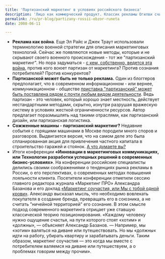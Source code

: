 ```yaml
---
title: 'Партизанский маркетинг в условиях российского бизнеса'
description: 'Лицо как коммерческий продукт. Классик рекламы Огилви считал использование образов известных людей для рекламы  малоперспективным занятием. Однако <a href="https://re-port.ru/news/10395/">рекламные агентства продолжают использовать в рекламе образы известных людей</a>, часто не имеющих никакого отношения к рекламируемой продукции. Образы Че Гевары и Мерлин Монро можно встретить на рекламе многих товаров, а также на упаковке. Причем если ныне живущие звезды как-то зарабатывают на использовании их образов, то наследники команданте Че не получают никакого дохода от коммерческого использования романтического образа кубинского революционера - причем чаще всего воспроизводится один и тот же плакат. Правовое регулирование в этой области еще не доведено до совершенства...'
permalink: /ru/pr-blog/partizany-rossii-obzor-runeta
date: 2008-06-11

---
```


<ul>
<li><strong>Реклама как война</strong>. Еще Эл Райс и Джек Траут использовали терминологию военной стратегии для описания маркетинговых технологий. Сейчас же появляются новые методы, которые и не скрывают своего военного происхождения - тот же "партизанский маркетинг". Но пора задуматься - <a href="https://offline.business-magazine.ru/2002/2/26242/">с кем, собственно, ведется эта война</a>, против кого воюет партизан от маркетинга? Против сознания потребителей? Против конкурентов?</li>
<li><strong>Партизанской может быть не только реклама.</strong> Один из блоггеров предполагает, что в современном информационном - или вернее, коммуникационном - обществе <a href="https://www.dkvartal.ru/kulakov/16192">приставка "партизанский" может быть поставлена рядом с почти любым видом деятельности</a>. Ведь партизан -  это человек, который хорошо знает местность, действует нестандартными методами, скрытно, изнутри разрушая вражескую систему в условиях жесткой ограниченности ресурсов.  Автор предлагает поразмышлять над такими отраслями, как партизанский дизайн, или партизанская логистика.</li>
<li><strong>Сожженные машины - партизанский маркетинг?</strong> Недавние события с горящими машинами в Москве породили много споров и разговоров. Выдвигается версия, что на самом деле это была спланированная акция для привлечения частного капитала в строительство гаражей и стоянок. <a href="https://malka-lorenz.livejournal.com/32315.html">А что думаете вы?</a></li>
<li>Итоги конференции <strong>«Инновации в маркетинговых коммуникациях, или Технологии разработки успешных решений в современных бизнес-условиях»</strong>. На конференции российские специалисты делились своими соображениями о тенденциях рынка рекламы в России, о его перспективах, о современных методах повышения лояльности клиента. Посетители конференции отметили сессию главного редактора журнала «Маркетинг ПРО» Александра Базанова и его доклад <a href="https://com.sibpress.ru/06.06.2008/management/88857/">«Маркетинг соучастия, или Мы с тобой одной крови»</a>. Александр высказал мысль, что необходимо вовлекать покупателя в создание бренда, превращать его в союзника, а не считать "ничейной территорией" его сознание. В этом смысле подход современного маркетинга отрицает уже ставшую классической теорию позиционирования. «Каждому человеку нужно ощущение счастья, на пути которого стоят «хотим» и «должны», — объясняет Александр Базанов. — Например, мы «хотим» валяться на диване или путешествовать. Но мы «должны« идти на работу, убирать квартиру и зарабатывать деньги. Таким образом, маркетинг соучастия — это когда мы вместе с потребителем валяемся на диване или путешествуем, а о проблемах говорим между прочим».</li>
</ul>

